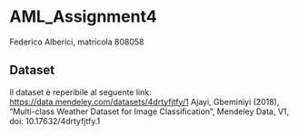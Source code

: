 # AML_Assignment4
Federico Alberici, matricola 808058
## Dataset
Il dataset è reperibile al seguente link: https://data.mendeley.com/datasets/4drtyfjtfy/1
Ajayi, Gbeminiyi (2018), “Multi-class Weather Dataset for Image Classification”, Mendeley Data, V1, doi: 10.17632/4drtyfjtfy.1